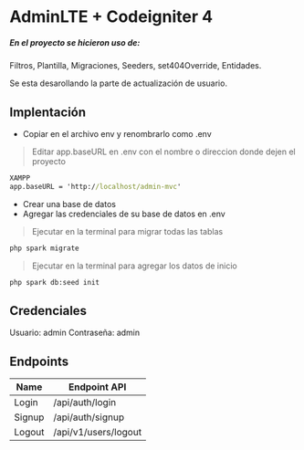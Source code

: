 
# AdminLTE + Codeigniter 4
##### En el proyecto se hicieron uso de:
Filtros, Plantilla, Migraciones, Seeders, set404Override, Entidades.

Se esta desarollando la parte de actualización de usuario.

## Implentación
- Copiar en el archivo env y renombrarlo como .env
> Editar app.baseURL en .env con el nombre o direccion donde dejen el proyecto
```cmd
XAMPP
app.baseURL = 'http://localhost/admin-mvc'
```
- Crear una base de datos
- Agregar las credenciales de su base de datos en .env
> Ejecutar en la terminal para migrar todas las tablas
```cmd
php spark migrate
```
> Ejecutar en la terminal para agregar los datos de inicio
```cmd
php spark db:seed init
```
## Credenciales

Usuario: admin
Contraseña: admin

## Endpoints

| Name | Endpoint API |
| ------ | ------ |
| Login | /api/auth/login |
| Signup | /api/auth/signup |
| Logout | /api/v1/users/logout |